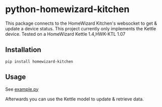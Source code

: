 # python-homewizard-kitchen
This package connects to the HomeWizard Kitchen's websocket to get & update a device status.
This project currently only implements the Kettle device.
Tested on a HomeWizard Kettle 1.4,HWK-KTL 1.07

## Installation
```
pip install homewizard-kitchen
```

## Usage
See [example.py](https://github.com/lesleyxyz/python-homewizard-kitchen/blob/main/example.py)

Afterwards you can use the Kettle model to update & retrieve data.